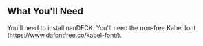 ## What You'll Need
You'll need to install nanDECK. You'll need the non-free Kabel font (https://www.dafontfree.co/kabel-font/).
